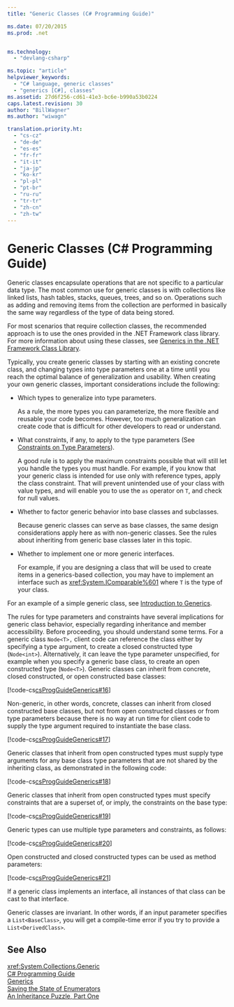 ```yaml
---
title: "Generic Classes (C# Programming Guide)"

ms.date: 07/20/2015
ms.prod: .net


ms.technology: 
  - "devlang-csharp"

ms.topic: "article"
helpviewer_keywords: 
  - "C# language, generic classes"
  - "generics [C#], classes"
ms.assetid: 27d6f256-cd61-41e3-bc6e-b990a53b0224
caps.latest.revision: 30
author: "BillWagner"
ms.author: "wiwagn"

translation.priority.ht: 
  - "cs-cz"
  - "de-de"
  - "es-es"
  - "fr-fr"
  - "it-it"
  - "ja-jp"
  - "ko-kr"
  - "pl-pl"
  - "pt-br"
  - "ru-ru"
  - "tr-tr"
  - "zh-cn"
  - "zh-tw"
---
```

# Generic Classes (C# Programming Guide)
Generic classes encapsulate operations that are not specific to a particular data type. The most common use for generic classes is with collections like linked lists, hash tables, stacks, queues, trees, and so on. Operations such as adding and removing items from the collection are performed in basically the same way regardless of the type of data being stored.  
  
 For most scenarios that require collection classes, the recommended approach is to use the ones provided in the .NET Framework class library. For more information about using these classes, see [Generics in the .NET Framework Class Library](../../../csharp/programming-guide/generics/generics-in-the-net-framework-class-library.md).  
  
 Typically, you create generic classes by starting with an existing concrete class, and changing types into type parameters one at a time until you reach the optimal balance of generalization and usability. When creating your own generic classes, important considerations include the following:  
  
-   Which types to generalize into type parameters.  
  
     As a rule, the more types you can parameterize, the more flexible and reusable your code becomes. However, too much generalization can create code that is difficult for other developers to read or understand.  
  
-   What constraints, if any, to apply to the type parameters (See [Constraints on Type Parameters](../../../csharp/programming-guide/generics/constraints-on-type-parameters.md)).  
  
     A good rule is to apply the maximum constraints possible that will still let you handle the types you must handle. For example, if you know that your generic class is intended for use only with reference types, apply the class constraint. That will prevent unintended use of your class with value types, and will enable you to use the `as` operator on `T`, and check for null values.  
  
-   Whether to factor generic behavior into base classes and subclasses.  
  
     Because generic classes can serve as base classes, the same design considerations apply here as with non-generic classes. See the rules about inheriting from generic base classes later in this topic.  
  
-   Whether to implement one or more generic interfaces.  
  
     For example, if you are designing a class that will be used to create items in a generics-based collection, you may have to implement an interface such as <xref:System.IComparable%601> where `T` is the type of your class.  
  
 For an example of a simple generic class, see [Introduction to Generics](../../../csharp/programming-guide/generics/introduction-to-generics.md).  
  
 The rules for type parameters and constraints have several implications for generic class behavior, especially regarding inheritance and member accessibility. Before proceeding, you should understand some terms. For a generic class `Node<T>,` client code can reference the class either by specifying a type argument, to create a closed constructed type (`Node<int>`). Alternatively, it can leave the type parameter unspecified, for example when you specify a generic base class, to create an open constructed type (`Node<T>`). Generic classes can inherit from concrete, closed constructed, or open constructed base classes:  
  
 [!code-cs[csProgGuideGenerics#16](../../../csharp/programming-guide/generics/codesnippet/CSharp/generic-classes_1.cs)]  
  
 Non-generic, in other words, concrete, classes can inherit from closed constructed base classes, but not from open constructed classes or from type parameters because there is no way at run time for client code to supply the type argument required to instantiate the base class.  
  
 [!code-cs[csProgGuideGenerics#17](../../../csharp/programming-guide/generics/codesnippet/CSharp/generic-classes_2.cs)]  
  
 Generic classes that inherit from open constructed types must supply type arguments for any base class type parameters that are not shared by the inheriting class, as demonstrated in the following code:  
  
 [!code-cs[csProgGuideGenerics#18](../../../csharp/programming-guide/generics/codesnippet/CSharp/generic-classes_3.cs)]  
  
 Generic classes that inherit from open constructed types must specify constraints that are a superset of, or imply, the constraints on the base type:  
  
 [!code-cs[csProgGuideGenerics#19](../../../csharp/programming-guide/generics/codesnippet/CSharp/generic-classes_4.cs)]  
  
 Generic types can use multiple type parameters and constraints, as follows:  
  
 [!code-cs[csProgGuideGenerics#20](../../../csharp/programming-guide/generics/codesnippet/CSharp/generic-classes_5.cs)]  
  
 Open constructed and closed constructed types can be used as method parameters:  
  
 [!code-cs[csProgGuideGenerics#21](../../../csharp/programming-guide/generics/codesnippet/CSharp/generic-classes_6.cs)]  
  
 If a generic class implements an interface, all instances of that class can be cast to that interface.  
  
 Generic classes are invariant. In other words, if an input parameter specifies a `List<BaseClass>`, you will get a compile-time error if you try to provide a `List<DerivedClass>`.  
  
## See Also  
 <xref:System.Collections.Generic>   
 [C# Programming Guide](../../../csharp/programming-guide/index.md)   
 [Generics](../../../csharp/programming-guide/generics/index.md)   
 [Saving the State of Enumerators](http://go.microsoft.com/fwlink/?LinkId=112390)   
 [An Inheritance Puzzle, Part One](http://go.microsoft.com/fwlink/?LinkId=112380)
